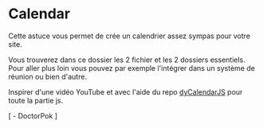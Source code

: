 # Calendar

Cette astuce vous permet de crée un calendrier assez sympas pour votre site.

Vous trouverez dans ce dossier les 2 fichier et les 2 dossiers essentiels. Pour aller plus loin vous pouvez par exemple l'intégrer dans un système de réunion ou bien d'autre.

Inspirer d'une vidéo YouTube et avec l'aide du repo [dyCalendarJS](https://github.com/yusufshakeel/dyCalendarJS) pour toute la partie js.

[ - DoctorPok ]